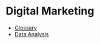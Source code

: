 # Digital Marketing

- [Glossary](https://www.uniqiao.com/notes/Digital%20Marketing/glossary)
- [Data Analysis](https://www.uniqiao.com/notes/Digital%20Marketing/data-analysis)
